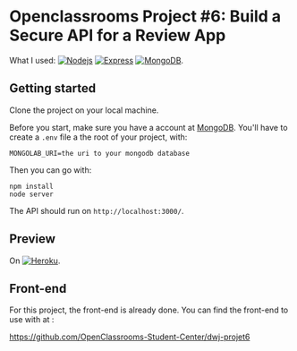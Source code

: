 # Openclassrooms Project #6: Build a Secure API for a Review App 

What I used: 
[![Nodejs](https://img.shields.io/badge/-Nodejs-green?logo=Node.js)](https://nodejs.org)
[![Express](https://img.shields.io/badge/-Express-black?logo=express)](http://expressjs.com)
[![MongoDB](https://img.shields.io/badge/-MongoDB-green?logo=mongodb)](https://www.mongodb.com).

## Getting started

Clone the project on your local machine.

Before you start, make sure you have a account at [MongoDB](https://www.mongodb.com/). You'll have to create a ```.env``` file a the root of your project, with:

```
MONGOLAB_URI=the uri to your mongodb database
```

Then you can go with:

```
npm install
node server
```

The API should run on ```http://localhost:3000/```.

## Preview

On [![Heroku](https://img.shields.io/badge/-Heroku-430098?logo=heroku)](https://oc-p6-api.herokuapp.com).

## Front-end

For this project, the front-end is already done. You can find the front-end to use with at :

https://github.com/OpenClassrooms-Student-Center/dwj-projet6
